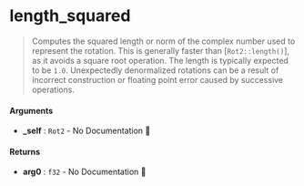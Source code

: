 # length\_squared

>  Computes the squared length or norm of the complex number used to represent the rotation.
>  This is generally faster than [`Rot2::length()`], as it avoids a square
>  root operation.
>  The length is typically expected to be `1.0`. Unexpectedly denormalized rotations
>  can be a result of incorrect construction or floating point error caused by
>  successive operations.

#### Arguments

- **\_self** : `Rot2` \- No Documentation 🚧

#### Returns

- **arg0** : `f32` \- No Documentation 🚧